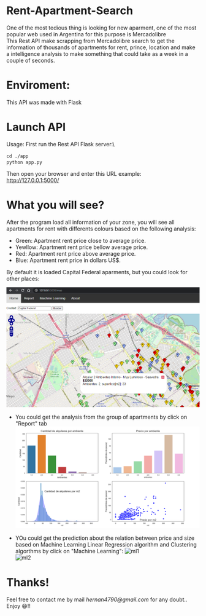 # Rent-Apartment-Search
One of the most tedious thing is looking for new aparment, one of the most popular web used in Argentina for this purpose is Mercadolibre\
This Rest API make scrapping from Mercadolibre search to get the information of thousands of apartments for rent, prince, location and make a intelligence analysis to make something that could take as a week in a couple of seconds.

# Enviroment:
This API was made with Flask


# Launch API
Usage:
First run the Rest API Flask server:\
```
cd ./app
python app.py
```

Then open your browser and enter this URL example:\
http://127.0.0.1:5000/


# What you will see?
After the program load all information of your zone, you will see all apartments for rent with differents colours based on the following analysis:
- Green: Apartment rent price close to average price.
- Yewllow: Apartment rent price bellow average price.
- Red: Apartment rent price above average price.
- Blue: Apartment rent price in dollars US$.

By default it is loaded Capital Federal aparments, but you could look for other places:

![map](/images/map.png)

- You could get the analysis from the group of apartments by click on "Report" tab
![reporte](/images/reporte.png)

- YOu could get the prediction about the relation between price and size based on Machine Learning Linear Regression algorithm and Clustering algorthms by click on "Machine Learning":
![ml1](/images/machine_learning1.png)\
![ml2](/images/machine_learning2.png)

# Thanks!
Feel free to contact me by mail _hernan4790@gmail.com_ for any doubt..\
Enjoy :smile:!!
